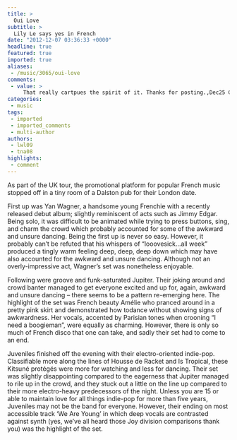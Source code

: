 ```yaml
---
title: >
  Oui Love
subtitle: >
  Lily Le says yes in French
date: "2012-12-07 03:36:33 +0000"
headline: true
featured: true
imported: true
aliases:
 - /music/3065/oui-love
comments:
 - value: >
     That really cartpues the spirit of it. Thanks for posting.,Dec25 Good post here. One thing I'd like to say is the fact most professional<a href="http://daibycwnbz.com"> caerer</a> fields consider the Bachelor Degree just as the entry level requirement for an online certification. Although Associate Degrees are a great way to begin, completing ones Bachelors opens up many opportunities to various employment goodies, there are numerous online Bachelor Course Programs available from institutions like The University of Phoenix, Intercontinental University Online and Kaplan. Another thing is that many brick and mortar institutions make available Online editions of their certifications but normally for a considerably higher cost than the corporations that specialize in online college diploma programs., jama editorial section carefully party attracted trips instead
categories:
 - music
tags:
 - imported
 - imported_comments
 - multi-author
authors:
 - lwl09
 - tna08
highlights:
 - comment
---
```


As part of the UK tour, the promotional platform for popular French music stopped off in a tiny room of a Dalston pub for their London date.

First up was Yan Wagner, a handsome young Frenchie with a recently released debut album; slightly reminiscent of acts such as Jimmy Edgar. Being solo, it was difficult to be animated while trying to press buttons, sing, and charm the crowd which probably accounted for some of the awkward and unsure dancing. Being the first up is never so easy. However, it probably can’t be refuted that his whispers of “looovesick…all week” produced a tingly warm feeling deep, deep, deep down which may have also accounted for the awkward and unsure dancing. Although not an overly-impressive act, Wagner’s set was nonetheless enjoyable.

Following were groove and funk-saturated Jupiter. Their joking around and crowd banter managed to get everyone excited and up for, again, awkward and unsure dancing – there seems to be a pattern re-emerging here. The highlight of the set was French beauty Amélie who pranced around in a pretty pink skirt and demonstrated how todance without showing signs of awkwardness. Her vocals, accented by Parisian tones when crooning “I need a boogieman”, were equally as charming. However, there is only so much of French disco that one can take, and sadly their set had to come to an end.

Juveniles finished off the evening with their electro-oriented indie-pop. Classifiable more along the lines of Housse de Racket and Is Tropical, these Kitsuné protégés were more for watching and less for dancing. Their set was slightly disappointing compared to the eagerness that Jupiter managed to rile up in the crowd, and they stuck out a little on the line up compared to their more electro-heavy predecessors of the night. Unless you are 15 or able to maintain love for all things indie-pop for more than five years, Juveniles may not be the band for everyone. However, their ending on most accessible track ‘We Are Young’ in which deep vocals are contrasted against synth (yes, we’ve all heard those Joy division comparisons thank you) was the highlight of the set.
